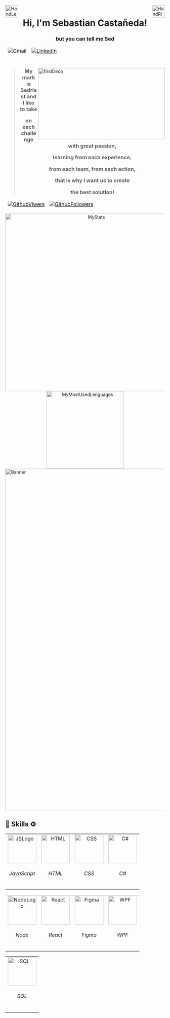 <img alt="HandLeftDeco" src="https://github.com/TheDudeThatCode/TheDudeThatCode/blob/master/Assets/Hi.gif" align="left" width="40"/>
<img alt="HandRightDeco" src="https://github.com/TheDudeThatCode/TheDudeThatCode/blob/master/Assets/Hi.gif" align="right" width="40"/>

<h1 align="center">Hi, I'm Sebastian Castañeda!</h1>
<h3 align="center">but you can tell me Sed</h3>

<table align="center">
	<thead>
      <td>
			  <img alt="Gmail" src="https://img.shields.io/badge/-sedriast.developer@gmail.com-c14438?style=flat-square&logo=Gmail&logoColor=white&link=mailto:sedriast.developer@gmail.com" />
		</td>	
		<td>
			<a href="https://www.linkedin.com/in/sebastian-blanco-casta%C3%B1eda-31a2a0239/">
			  <img alt="LinkedIn" src="https://img.shields.io/badge/-sebastian-blue?style=flat&logo=Linkedin&logoColor=white&link="www.linkedin.com/in/sebastian-blanco-casta%C3%B1eda-31a2a0239" />
			</a>
		</td>	
 	</thead>
</table>

<h1></h1>

<img  alt="firstDeco" src="https://firebasestorage.googleapis.com/v0/b/port-e39af.appspot.com/o/MarkSED.svg?alt=media&token=328e9622-4b09-479c-9822-113c04c480aa" align="right" width="400" height="225"/>
<h3 align="center">
	
> My mark is Sedriast and I like to take
> 
> on each challenge with great passion,
> 
> learning from each experience,
> 
> from each team, from each action,
> 
> that is why I want us to create
> 
> the best solution!

</h3>

<table align="center">
	<thead>
		<td>
			<a href="https://github.com/exSED">
			  <img alt="GithubViwers" src="https://komarev.com/ghpvc/?username=exSED" />
			</a>
		</td>	
    <td>
			<a href="https://github.com/exSED/?tab=follow">
			  <img alt="GithubFollowers" src="https://img.shields.io/github/followers/exSED?label=Follow&style=social" />
			</a>
		</td>	
	</thead>
</table>

<div align="center">
	<img alt="MyStats" src="https://github-readme-stats.vercel.app/api?username=exSED&show_icons=true&theme=transparent" width="560"/>
	<img alt="MyMostUsedLenguages" src="https://github-readme-stats.vercel.app/api/top-langs/?username=exSED&theme=transparent&hide=glsl" width="245"/>
</div>

<img align="center" alt="Banner" src="https://firebasestorage.googleapis.com/v0/b/port-e39af.appspot.com/o/DecoLine.svg?alt=media&token=cdde560b-fa00-4ddd-8bb7-54f888cd62c8" width="1080" />

<h2>🧰	Skills	⚙️</h2>

<table align="center">
	<tbody>
		<td align="center">
			<img alt="JSLogo" src="https://firebasestorage.googleapis.com/v0/b/port-e39af.appspot.com/o/Icons%2Fcolor%2FJS.svg?alt=media&token=755bea87-c0f9-4582-a9cc-919fa29d33d7" width="90"/>
			<h6 >JavaScript</h6>
		</td>
		<td align="center">
			<img alt="HTML" src="https://firebasestorage.googleapis.com/v0/b/port-e39af.appspot.com/o/Icons%2Fcolor%2FHTML5.svg?alt=media&token=10499ac9-6bae-43f7-81b5-52624b5079dd" width="90"/>
			<h6 >HTML</h6>
		</td>
		<td align="center">
			<img alt="CSS" src="https://firebasestorage.googleapis.com/v0/b/port-e39af.appspot.com/o/Icons%2Fgray%2FCSS3.svg?alt=media&token=4c46a840-2399-4a45-b58f-30d7135863ba" width="90"/>
			<h6 >CSS</h6>
		</td>
		<td align="center">
			<img alt="C#" src="https://firebasestorage.googleapis.com/v0/b/port-e39af.appspot.com/o/Icons%2Fgray%2Fc%23.svg?alt=media&token=866dce4e-524f-4275-afc5-b637fdfe751b" width="90"/>
			<h6 >C#</h6>
		</td>
	</tbody>
</table>
<table align="center">
	<tbody>
		<td align="center">
			<img alt="NodeLogo" src="https://firebasestorage.googleapis.com/v0/b/port-e39af.appspot.com/o/Icons%2Fcolor%2Fnodejs.svg?alt=media&token=b758655f-b68b-4854-895b-a5dd82738d6c" width="90"/>
			<h6 >Node</h6>
		</td>
		<td align="center">
			<img alt="React" src="https://firebasestorage.googleapis.com/v0/b/port-e39af.appspot.com/o/Icons%2Fcolor%2Freact.svg?alt=media&token=bb79e125-ae66-4318-9598-331182aaab51" width="90"/>
			<h6 >React</h6>
		</td>
		<td align="center">
			<img alt="Figma" src="https://firebasestorage.googleapis.com/v0/b/port-e39af.appspot.com/o/Icons%2Fcolor%2Ffigma.svg?alt=media&token=f6d0844e-d3c5-4cc9-8684-dc1413fb6b6c" width="90"/>
			<h6 >Figma</h6>
		</td>
		<td align="center">
			<img alt="WPF" src="https://firebasestorage.googleapis.com/v0/b/port-e39af.appspot.com/o/Icons%2Fcolor%2FWPF.svg?alt=media&token=11bda435-101b-41fc-b6c9-1bb9189747bf" width="90"/>
			<h6 >WPF</h6>
		</td>
 	</tbody>
</table>
<table align="center">
	<tbody>
		<td align="center">
			<img alt="SQL" src="https://firebasestorage.googleapis.com/v0/b/port-e39af.appspot.com/o/Icons%2Fcolor%2Fsql.svg?alt=media&token=c24b0c65-3824-4e69-8283-3e25eb4ee099" width="90"/>
			<h6 >SQL</h6>
		</td>
  	</tbody>
</table>

